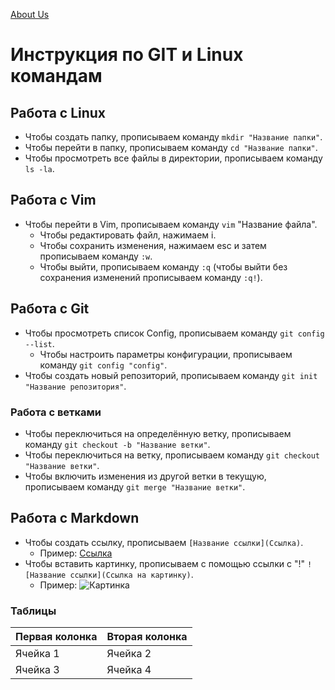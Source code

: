 [About Us](about-us.md)
# Инструкция по GIT и Linux командам

## Работа с Linux

* Чтобы создать папку, прописываем команду `mkdir "Название папки"`.
* Чтобы перейти в папку, прописываем команду `cd "Название папки"`.
* Чтобы просмотреть все файлы в директории, прописываем команду `ls -la`.

## Работа с Vim

* Чтобы перейти в Vim, прописываем команду `vim` "Название файла".
    * Чтобы редактировать файл, нажимаем i.
    * Чтобы сохранить изменения, нажимаем esc и затем прописываем команду `:w`.
    * Чтобы выйти, прописываем команду `:q` (чтобы выйти без сохранения изменений прописываем команду `:q!`).

## Работа с Git

* Чтобы просмотреть список Config, прописываем команду `git config --list`.
    * Чтобы настроить параметры конфигурации, прописываем команду `git config "config"`.
* Чтобы создать новый репозиторий, прописываем команду `git init "Название репозитория"`.

### Работа с ветками

* Чтобы переключиться на определённую ветку, прописываем команду `git checkout -b "Название ветки"`.
* Чтобы переключиться на ветку, прописываем команду `git checkout "Название ветки"`.
* Чтобы включить изменения из другой ветки в текущую, прописываем команду `git merge "Название ветки"`.

## Работа с Markdown

* Чтобы создать ссылку, прописываем `[Название ссылки](Ссылка)`.
    * Пример: [Ссылка](https://github.com/)
* Чтобы вставить картинку, прописываем с помощью ссылки с "!" `![Название ссылки](Ссылка на картинку)`.
    * Пример: ![Картинка](https://image.flaticon.com/icons/png/512/25/25231.png)

### Таблицы
Первая колонка|Вторая колонка
--------------|--------------
Ячейка 1      | Ячейка 2
Ячейка 3      | Ячейка 4

